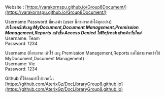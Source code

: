 Website : [https://varakornspu.github.io/Group8Document/](https://varakornspu.github.io/Group8Document/) <br>

Username Password ที่แนะนำ (user นี้สามารถทำได้ทุกอย่าง)<br>
***ถ้าในกรณีเข้าเมนู MyDocument,Document Management,Premission Management,Reports แล้วขึ้น Access Denied ให้Refreshเข้าหน้าเว็บใหม่*** <br>
Username: Team <br>
Password: 1234 <br>

Username (ที่สามารถ เข้าใช้ เมนู Premission Management,Reports แต่ไม่สามารถเข้าใช้ MyDocument,Document Management) <br>
Username: Vic <br>
Password: 1234<br>

Github ที่ใช้ตอนทำโปรเจคนี้ : [https://github.com/AterixGz/DocLibraryGroup8.github.io](https://github.com/AterixGz/DocLibraryGroup8.github.io)
